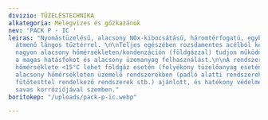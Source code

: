 ```yaml
---
divizio: TÜZELÉSTECHNIKA
alkategoria: Melegvizes és gőzkazánok
nev: 'PACK P - IC '
leiras: "Nyomástüzelésű, alacsony NOx-kibocsátású, háromtérfogatú, egyblokkos kazán
  átmenő lángos tűztérrel. \n\nTeljes egészében rozsdamentes acélból készült, hogy
  nagyon alacsony hőmérsékleten/kondenzáción (földgázzal) tudjon működni, így biztosítva
  a magas hatásfokot és alacsony üzemanyag felhasználást.\n\nA rendszer visszatérő
  hőmérséklete <15°C lehet földgáz esetén (folyékony tüzelőanyag esetén >40°C). Használata
  alacsony hőmérsékleten üzemelő rendszerekben (padló alatti rendszerek, nagy felületű
  fűtőtesttel rendelkező rendszerek stb.) ajánlott, és hatékony védelmet nyújt a kondenzátum
  savas korróziójával szemben."
boritokep: "/uploads/pack-p-ic.webp"

---
```


